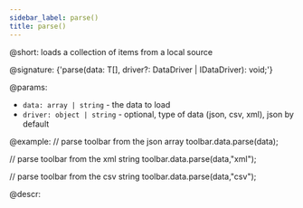 ```yaml
---
sidebar_label: parse()
title: parse()
---          
```


@short: loads a collection of items from a local source

@signature: {'parse(data: T[], driver?: DataDriver | IDataDriver): void;'}

@params:
- `data: array | string` - the data to load
- `driver: object | string` - optional, type of data (json, csv, xml), json by default

@example:
// parse toolbar from the json array
toolbar.data.parse(data);

// parse toolbar from the xml string
toolbar.data.parse(data,"xml");

// parse toolbar from the csv string
toolbar.data.parse(data,"csv");

@descr:
